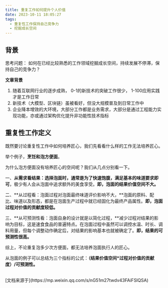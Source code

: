 ```yaml
---
title: 重复工作如何提升个人价值
date: 2023-10-11 18:05:27
tags:
  - 重复性工作保持自己竞争力
  - 挖掘成长空间
---
```


## 背景
思考问题： 如何在已经比较熟悉的工作领域挖掘成长空间，持续发展不停滞，保持自己的竞争力？

**文章背景**

1. 随着互联网行业的逐步成熟， 0-1的新技术的突破工作很少， 1-100应用实践才是工作日常
2. 新技术（大模型、区块链）虽被看好，但没大规模普及到日常工作中
3. 企业降本增效的大环境，大部分工作都是业务需求，大部分是通过工程能力实现功能，亦或通过架构优化提升非功能性技术指标

## 重复性工作定义
既然要讨论重复性工作中如何培养匠心，我们先看看什么样的工作无法培养匠心。

举个例子，**烹饪和泡方便面**。

为什么泡方便面没有培养匠心的空间呢？我们从几点分别看一下。

一、**从需求看结果：选择泡面时，通常是为了快速饱腹，满足基本的味道要求即可**，极少有人会从泡面中追求额外的美食享受。**即，泡面的结果价值空间不大。**

二、**从过程看：泡面过程对泡面最终味道评价影响不大，**泡面的原料、配比、味道以及形态，都是在泡面生产过程中就已经固化为最终产品属性。**即，泡面过程对价值的贡献度较低。**

三、**从可预测性看：泡面自身的设计就是以简化过程，**减少过程对结果的影响为目标，这是速食食品的普遍特点。在泡面过程中虽然可以调控水温、时长、调料用量，但每个调整动作确定后，对结果的影响基本也就被确定了。**即，结果的可预测性很高。**

综上，不论重复泡多少次方便面，都无法培养泡面执行人的匠心。


从泡面的例子可以总结为三个指标的公式：**（结果价值空间*过程对价值的贡献度）/可预测性。**



<br>
[文档来源于](https://mp.weixin.qq.com/s/nG51m27twdv43FAiFSlQSA)